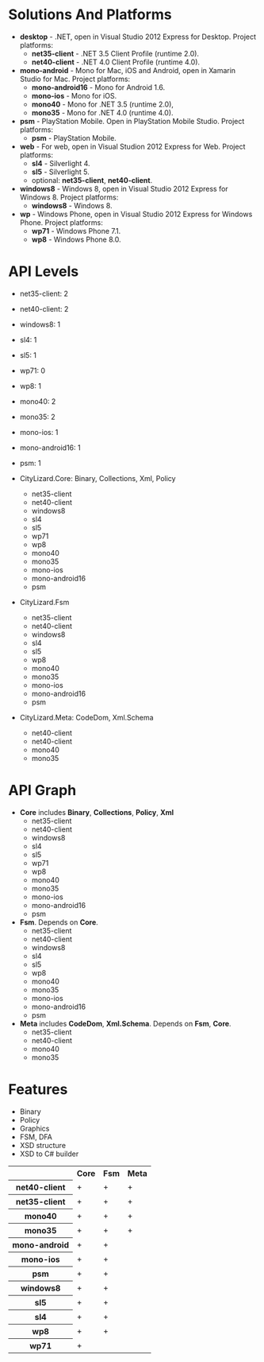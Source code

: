 # Solutions And Platforms

- **desktop** - .NET, open in Visual Studio 2012 Express for Desktop. Project platforms:
  - **net35-client** - .NET 3.5 Client Profile (runtime 2.0).
  - **net40-client** - .NET 4.0 Client Profile (runtime 4.0).
- **mono-android** - Mono for Mac, iOS and Android, open in Xamarin Studio for Mac. Project platforms:
  - **mono-android16** - Mono for Android 1.6.
  - **mono-ios** - Mono for iOS.
  - **mono40** - Mono for .NET 3.5 (runtime 2.0), 
  - **mono35** - Mono for .NET 4.0 (runtime 4.0).
- **psm** - PlayStation Mobile. Open in PlayStation Mobile Studio. Project platforms:
  - **psm** - PlayStation Mobile.
- **web** - For web, open in Visual Studion 2012 Express for Web. Project platforms:
  - **sl4** - Silverlight 4.
  - **sl5** - Silverlight 5.
  - optional: **net35-client**, **net40-client**.
- **windows8** - Windows 8, open in Visual Studio 2012 Express for Windows 8. Project platforms:
  - **windows8** - Windows 8.
- **wp** - Windows Phone, open in Visual Studio 2012 Express for Windows Phone. Project platforms:
  - **wp71** - Windows Phone 7.1.
  - **wp8** - Windows Phone 8.0.

# API Levels

- net35-client: 2
- net40-client: 2
- windows8: 1
- sl4: 1
- sl5: 1
- wp71: 0
- wp8: 1
- mono40: 2
- mono35: 2
- mono-ios: 1
- mono-android16: 1
- psm: 1

- CityLizard.Core: Binary, Collections, Xml, Policy
	- net35-client
	- net40-client
	- windows8
	- sl4
	- sl5
	- wp71
	- wp8
	- mono40
	- mono35
	- mono-ios
	- mono-android16
	- psm
- CityLizard.Fsm
	- net35-client
	- net40-client
	- windows8
	- sl4
	- sl5
	- wp8
	- mono40
	- mono35
	- mono-ios
	- mono-android16
	- psm
- CityLizard.Meta: CodeDom, Xml.Schema
	- net40-client
	- net40-client
	- mono40
	- mono35

# API Graph

- **Core** includes **Binary**, **Collections**, **Policy**, **Xml**
	- net35-client
	- net40-client
	- windows8
	- sl4
	- sl5
	- wp71
	- wp8
	- mono40
	- mono35
	- mono-ios
	- mono-android16
	- psm 
- **Fsm**. Depends on **Core**.
	- net35-client
	- net40-client
	- windows8
	- sl4
	- sl5
	- wp8
	- mono40
	- mono35
	- mono-ios
	- mono-android16
	- psm
- **Meta** includes **CodeDom**, **Xml.Schema**. Depends on **Fsm**, **Core**.
	- net35-client
	- net40-client
	- mono40
	- mono35

# Features

- Binary
- Policy
- Graphics
- FSM, DFA
- XSD structure
- XSD to C# builder

<table>
	<tr><th></th><th>Core</th><th>Fsm</th><th>Meta</th></tr>
	<tr><th>net40-client</th><td>+</td><td>+</td><td>+</td></tr>
	<tr><th>net35-client</th><td>+</td><td>+</td><td>+</td></tr>
	<tr><th>mono40</th><td>+</td><td>+</td><td>+</td></tr>
	<tr><th>mono35</th><td>+</td><td>+</td><td>+</td></tr>
	<tr><th>mono-android</th><td>+</td><td>+</td><td></td></tr>
	<tr><th>mono-ios</th><td>+</td><td>+</td><td></td></tr>
	<tr><th>psm</th><td>+</td><td>+</td><td></td></tr>
	<tr><th>windows8</th><td>+</td><td>+</td><td></td></tr>
	<tr><th>sl5</th><td>+</td><td>+</td><td></td></tr>
	<tr><th>sl4</th><td>+</td><td>+</td><td></td></tr>
	<tr><th>wp8</th><td>+</td><td>+</td><td></td></tr>
	<tr><th>wp71</th><td>+</td><td></td><td></td></tr>
</table>
